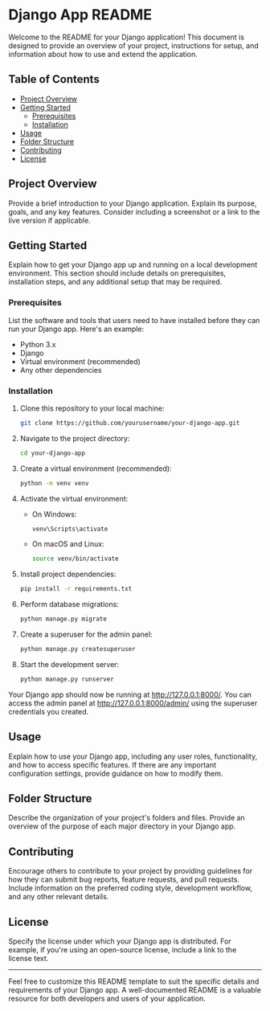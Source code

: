 # Django App README

Welcome to the README for your Django application! This document is designed to provide an overview of your project, instructions for setup, and information about how to use and extend the application.

## Table of Contents

- [Project Overview](#project-overview)
- [Getting Started](#getting-started)
  - [Prerequisites](#prerequisites)
  - [Installation](#installation)
- [Usage](#usage)
- [Folder Structure](#folder-structure)
- [Contributing](#contributing)
- [License](#license)

## Project Overview

Provide a brief introduction to your Django application. Explain its purpose, goals, and any key features. Consider including a screenshot or a link to the live version if applicable.

## Getting Started

Explain how to get your Django app up and running on a local development environment. This section should include details on prerequisites, installation steps, and any additional setup that may be required.

### Prerequisites

List the software and tools that users need to have installed before they can run your Django app. Here's an example:

- Python 3.x
- Django
- Virtual environment (recommended)
- Any other dependencies

### Installation

1. Clone this repository to your local machine:

   ```bash
   git clone https://github.com/yourusername/your-django-app.git
   ```

2. Navigate to the project directory:

   ```bash
   cd your-django-app
   ```

3. Create a virtual environment (recommended):

   ```bash
   python -m venv venv
   ```

4. Activate the virtual environment:

   - On Windows:

     ```bash
     venv\Scripts\activate
     ```

   - On macOS and Linux:

     ```bash
     source venv/bin/activate
     ```

5. Install project dependencies:

   ```bash
   pip install -r requirements.txt
   ```

6. Perform database migrations:

   ```bash
   python manage.py migrate
   ```

7. Create a superuser for the admin panel:

   ```bash
   python manage.py createsuperuser
   ```

8. Start the development server:

   ```bash
   python manage.py runserver
   ```

Your Django app should now be running at http://127.0.0.1:8000/. You can access the admin panel at http://127.0.0.1:8000/admin/ using the superuser credentials you created.

## Usage

Explain how to use your Django app, including any user roles, functionality, and how to access specific features. If there are any important configuration settings, provide guidance on how to modify them.

## Folder Structure

Describe the organization of your project's folders and files. Provide an overview of the purpose of each major directory in your Django app.

## Contributing

Encourage others to contribute to your project by providing guidelines for how they can submit bug reports, feature requests, and pull requests. Include information on the preferred coding style, development workflow, and any other relevant details.

## License

Specify the license under which your Django app is distributed. For example, if you're using an open-source license, include a link to the license text.

---

Feel free to customize this README template to suit the specific details and requirements of your Django app. A well-documented README is a valuable resource for both developers and users of your application.

